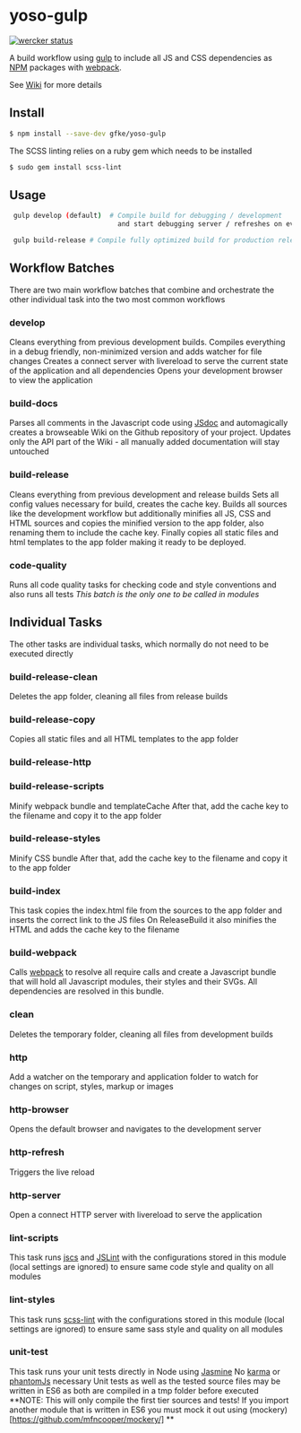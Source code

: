 # yoso-gulp
    
[![wercker status](https://app.wercker.com/status/485cf3266d13ef7c814aaa13fdd357f9/m "wercker status")](https://app.wercker.com/project/bykey/485cf3266d13ef7c814aaa13fdd357f9)
    
A build workflow using [gulp](http://gulpjs.com/) to include all JS and CSS dependencies as [NPM](https://www.npmjs.com/) 
packages with [webpack](http://webpack.github.io/).

See [Wiki](https://github.com/gfke/yoso-gulp/wiki) for more details

## Install
```bash
$ npm install --save-dev gfke/yoso-gulp
```
The SCSS linting relies on a ruby gem which needs to be installed
```bash
$ sudo gem install scss-lint
```

## Usage
```bash
 gulp develop (default)  # Compile build for debugging / development 
                           and start debugging server / refreshes on every code change
```

```bash
 gulp build-release # Compile fully optimized build for production release
```

## Workflow Batches
There are two main workflow batches that combine and orchestrate 
the other individual task into the two most common workflows

### develop
Cleans everything from previous development builds.
Compiles everything in a debug friendly, 
non-minimized version and adds watcher for file changes
Creates a connect server with livereload to serve the current state of the application and all dependencies
Opens your development browser to view the application

### build-docs
Parses all comments in the Javascript code using [JSdoc](http://usejsdoc.org/) and
automagically creates a browseable Wiki on the Github repository of your project.
Updates only the API part of the Wiki - all manually added documentation will stay untouched

### build-release
Cleans everything from previous development and release builds
Sets all config values necessary for build, creates the cache key.
Builds all sources like the development workflow but additionally minifies all JS, CSS and HTML sources
 and copies the minified version to the app folder, also renaming them to include the cache key.
Finally copies all static files and html templates to the app folder making it ready to be deployed.

### code-quality
Runs all code quality tasks for checking code and style conventions and also runs all tests
*This batch is the only one to be called in modules*

## Individual Tasks
The other tasks are individual tasks, which normally do not need to be executed directly

### build-release-clean
Deletes the app folder, cleaning all files from release builds

### build-release-copy
Copies all static files and all HTML templates to the app folder

### build-release-http

### build-release-scripts
Minify webpack bundle and templateCache
After that, add the cache key to the filename and copy it to the app folder

### build-release-styles
Minify CSS bundle 
After that, add the cache key to the filename and copy it to the app folder

### build-index
This task copies the index.html file from the sources to the app folder
and inserts the correct link to the JS files
On ReleaseBuild it also minifies the HTML and adds the cache key to the filename

### build-webpack
Calls [webpack](http://webpack.github.io/) to resolve all require calls and create a Javascript bundle
that will hold all Javascript modules, their styles and their SVGs.
All dependencies are resolved in this bundle.

### clean
Deletes the temporary folder, cleaning all files from development builds

### http
Add a watcher on the temporary and application folder to watch for changes on script, styles, markup or images

### http-browser
Opens the default browser and navigates to the development server

### http-refresh
Triggers the live reload

### http-server
Open a connect HTTP server with livereload to serve the application

### lint-scripts
This task runs [jscs](http://jscs.info/) and [JSLint](http://jslint.com/) with the configurations stored
in this module (local settings are ignored) to ensure same code style and quality on all modules

### lint-styles
This task runs [scss-lint](https://github.com/causes/scss-lint) with the configurations stored
in this module (local settings are ignored) to ensure same sass style and quality on all modules

### unit-test
This task runs your unit tests directly in Node using [Jasmine](http://jasmine.github.io/)
No [karma](http://karma-runner.github.io) or [phantomJs](http://phantomjs.org/) necessary
Unit tests as well as the tested source files may be written in ES6 as both are compiled in a tmp
folder before executed
**NOTE: This will only compile the first tier sources and tests! If you import another module that is written in ES6 you must mock it out using (mockery)[https://github.com/mfncooper/mockery/] **
